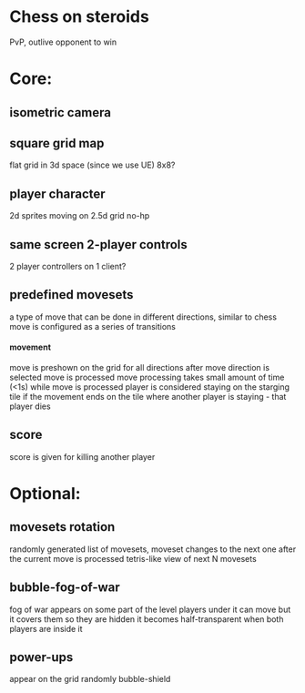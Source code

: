 # Chess on steroids

PvP, outlive opponent to win

# Core:

## isometric camera


## square grid map
flat grid in 3d space (since we use UE)
8x8?

## player character
2d sprites
moving on 2.5d grid
no-hp

## same screen 2-player controls
2 player controllers on 1 client?

## predefined movesets
a type of move that can be done in different directions, similar to chess
move is configured as a series of transitions

#### movement
move is preshown on the grid for all directions
after move direction is selected move is processed
move processing takes small amount of time (<1s)
while move is processed player is considered staying on the starging tile
if the movement ends on the tile where another player is staying - that player dies

## score
score is given for killing another player



# Optional:

## movesets rotation
randomly generated list of movesets, moveset changes to the next one after the current move is processed
tetris-like view of next N movesets

## bubble-fog-of-war
fog of war appears on some part of the level
players under it can move but it covers them so they are hidden
it becomes half-transparent when both players are inside it

## power-ups
appear on the grid randomly
bubble-shield

